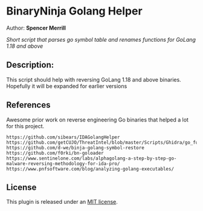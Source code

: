 # BinaryNinja Golang Helper
Author: **Spencer Merrill**

_Short script that parses go symbol table and renames functions for GoLang 1.18 and above_

## Description:
This script should help with reversing GoLang 1.18 and above binaries. Hopefully it will be expanded for earlier versions

## References
Awesome prior work on reverse engineering Go binaries that helped a lot for this project.

    https://github.com/sibears/IDAGolangHelper
    https://github.com/getCUJO/ThreatIntel/blob/master/Scripts/Ghidra/go_func.py
    https://github.com/d-we/binja-golang-symbol-restore
    https://github.com/f0rki/bn-goloader
    https://www.sentinelone.com/labs/alphagolang-a-step-by-step-go-malware-reversing-methodology-for-ida-pro/
    https://www.pnfsoftware.com/blog/analyzing-golang-executables/

## License

This plugin is released under an [MIT license](./license).
